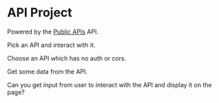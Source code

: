 # API Project

Powered by the [Public APIs](https://github.com/davemachado/public-api) API.

Pick an API and interact with it.

Choose an API which has no auth or cors.

Get some data from the API.

Can you get input from user to interact with the API and display it on the page?
